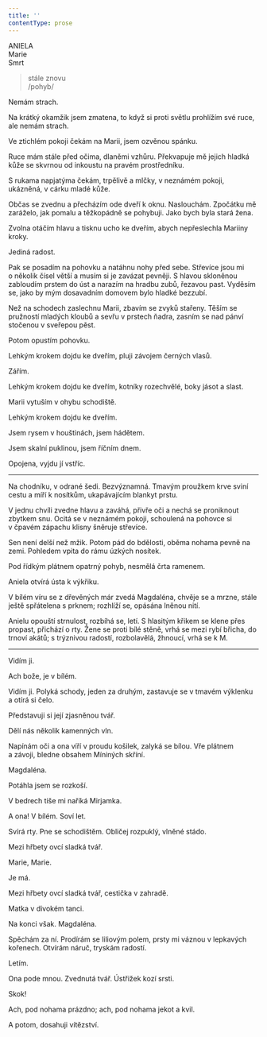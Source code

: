```yaml
---
title: ''
contentType: prose
---
```


ANIELA  
Marie  
Smrt

> stále znovu  
> /pohyb/

Nemám strach.

Na krátký okamžik jsem zmatena, to když si proti světlu prohlížím své ruce, ale nemám strach.

Ve ztichlém pokoji čekám na Marii, jsem ozvěnou spánku.

Ruce mám stále před očima, dlaněmi vzhůru. Překvapuje mě jejich hladká kůže se skvrnou od inkoustu na pravém prostředníku.

S rukama napjatýma čekám, trpělivě a mlčky, v neznámém pokoji, ukázněná, v cárku mladé kůže.

Občas se zvednu a přecházím ode dveří k oknu. Naslouchám. Zpočátku mě zaráželo, jak pomalu a těžkopádně se pohybuji. Jako bych byla stará žena.

Zvolna otáčím hlavu a tisknu ucho ke dveřím, abych nepřeslechla Mariiny kroky.

Jediná radost.

Pak se posadím na pohovku a natáhnu nohy před sebe. Střevíce jsou mi o několik čísel větší a musím si je zavázat pevněji. S hlavou skloněnou zabloudím prstem do úst a narazím na hradbu zubů, řezavou past. Vyděsím se, jako by mým dosavadním domovem bylo hladké bezzubí.

Než na schodech zaslechnu Marii, zbavím se zvyků stařeny. Těším se pružností mladých kloubů a sevřu v prstech ňadra, zasním se nad pánví stočenou v sveřepou pěst.

Potom opustím pohovku.

Lehkým krokem dojdu ke dveřím, pluji závojem černých vlasů.

Zářím.

Lehkým krokem dojdu ke dveřím, kotníky rozechvělé, boky jásot a slast.

Marii vytuším v ohybu schodiště.

Lehkým krokem dojdu ke dveřím.

Jsem rysem v houštinách, jsem hádětem.

Jsem skalní puklinou, jsem říčním dnem.

Opojena, vyjdu jí vstříc.

* * *

Na chodníku, v odrané šedi. Bezvýznamná. Tmavým proužkem krve sviní cestu a míří k nosítkům, ukapávajícím blankyt prstu.

V jednu chvíli zvedne hlavu a zaváhá, přivře oči a nechá se proniknout zbytkem snu. Ocitá se v neznámém pokoji, schoulená na pohovce si v čpavém zápachu klisny šněruje střevíce.

Sen není delší než mžik. Potom pád do bdělosti, oběma nohama pevně na zemi. Pohledem vpita do rámu úzkých nosítek.

Pod řídkým plátnem opatrný pohyb, nesmělá črta ramenem.

Aniela otvírá ústa k výkřiku.

V bílém víru se z dřevěných már zvedá Magdaléna, chvěje se a mrzne, stále ještě spřátelena s prknem; rozhlíží se, opásána lněnou nití.

Anielu opouští strnulost, rozbíhá se, letí. S hlasitým křikem se klene přes propast, přichází o rty. Žene se proti bílé stěně, vrhá se mezi rybí břicha, do trnoví akátů; s trýznivou radostí, rozbolavělá, žhnoucí, vrhá se k M.

* * *

Vidím ji.

Ach bože, je v bílém.

Vidím ji. Polyká schody, jeden za druhým, zastavuje se v tmavém výklenku a otírá si čelo.

Představuji si její zjasněnou tvář.

Dělí nás několik kamenných vln.

Napínám oči a ona víří v proudu košilek, zalyká se bílou. Vře plátnem a závoji, bledne obsahem Míniných skříní.

Magdaléna.

Potáhla jsem se rozkoší.

V bedrech tiše mi naříká Mirjamka.

A ona! V bílém. Soví let.

Svírá rty. Pne se schodištěm. Obličej rozpuklý, vlněné stádo.

Mezi hřbety ovcí sladká tvář.

Marie, Marie.

Je má.

Mezi hřbety ovcí sladká tvář, cestička v zahradě.

Matka v divokém tanci.

Na konci však. Magdaléna.

Spěchám za ní. Prodírám se liliovým polem, prsty mi váznou v lepkavých kořenech. Otvírám náruč, tryskám radostí.

Letím.

Ona pode mnou. Zvednutá tvář. Ústřižek kozí srsti.

Skok!

Ach, pod nohama prázdno; ach, pod nohama jekot a kvil.

A potom, dosahuji vítězství.
